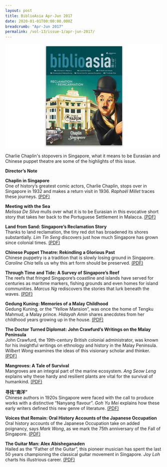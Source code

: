 ```yaml
---
layout: post
title: BiblioAsia Apr-Jun 2017
date: 2020-01-01T00:00:00.000Z
breadcrumb: "Apr-Jun 2017"
permalink: /vol-13/issue-1/apr-jun-2017/
---
```


<img src="/images/Vol-13-issue-1/vol13_iss1.JPG">  

Charlie Chaplin's stopovers in Singapore, what it means to be Eurasian and Chinese puppet theatre are some of the highlights of this issue.


**Director’s Note**

**Chaplin in Singapore** <br>
One of history’s greatest comic actors, Charlie Chaplin, stops over in Singapore in 1932 and makes a return visit in 1936. *Raphaël Millet* traces these journeys. [(PDF)](/past-issues/pdf/vol-13/v13-issue1_Chaplin.pdf)

**Meeting with the Sea** <br>
*Melissa De Silva* mulls over what it is to be Eurasian in this evocative short story that takes her back to the Portuguese Settlement in Malacca. [(PDF)](/past-issues/pdf/vol-13/v13-issue1_Sea.pdf)

**Land from Sand: Singapore’s Reclamation Story** <br>
Thanks to land reclamation, the tiny red dot has broadened its shores substantially. *Lim Tin Seng* discovers just how much Singapore has grown since colonial times. [(PDF)](/past-issues/pdf/vol-13/v13-issue1_Land.pdf)

**Chinese Puppet Theatre: Rekindling a Glorious Past** <br>
Chinese puppetry is a tradition that is slowly losing ground in Singapore. *Caroline Chia* tells us why this art form should be preserved. [(PDF)](/past-issues/pdf/vol-13/v13-issue1_Puppet.pdf)

**Through Time and Tide: A Survey of Singapore’s Reef** <br>
The reefs that fringed Singapore’s coastline and islands have served for centuries as maritime markers, fishing grounds and even homes for island communities. *Marcus Ng* rediscovers the stories that lurk beneath the waves. [(PDF)](/past-issues/pdf/vol-13/v13-issue1_Time.pdf)

**Gedung Kuning: Memories of a Malay Childhood** <br>
Gedung Kuning, or the “Yellow Mansion”, was once the home of Tengku Mahmud, a Malay prince. *Hidayah Amin* shares anecdotes from her childhood years growing up in the house. 
[(PDF)](/past-issues/pdf/vol-13/v13-issue1_Gedung.pdf)

**The Doctor Turned Diplomat: John Crawfurd’s Writings on the Malay Peninsula** <br>
John Crawfurd, the 19th-century British colonial administrator, was known for his insightful writings on ethnology and history in the Malay Peninsula. *Wilbert Wong* examines the ideas of this visionary scholar and thinker. [(PDF)](/past-issues/pdf/vol-13/v13-issue1_Doctor.pdf)

**Mangroves: A Tale of Survival** <br>
Mangroves are an integral part of the marine ecosystem. *Ang Seow Leng* explains why these hardy and resilient plants are vital for the survival of humankind. [(PDF)](/past-issues/pdf/vol-13/v13-issue1_Mangroves.pdf)

**寻找“南洋”** <br>
Chinese authors in 1920s Singapore were faced with the call to produce works with a distinctive “Nanyang flavour”. *Goh Yu Mei* explains how these early writers defined this new genre of literature. 
[(PDF)](/past-issues/pdf/vol-13/v13-issue1_Chinese.pdf)

**Voices that Remain: Oral History Accounts of the Japanese Occupation** <br>
Oral history accounts of the Japanese Occupation take on added poignancy, says *Mark Wong*, as we mark the 75th anniversary of the Fall of Singapore. [(PDF)](/past-issues/pdf/vol-13/v13-issue1_Voices.pdf)

**The Guitar Man: Alex Abisheganaden** <br>
Hailed as the “Father of the Guitar”, this pioneer musician has spent the last 50 years championing the classical guitar movement in Singapore. *Joy Loh* charts his illustrious career. [(PDF)](/past-issues/pdf/vol-13/v13-issue1_Guitar.pdf)

